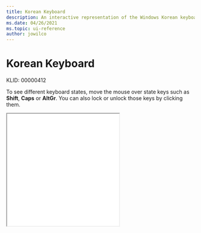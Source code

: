 ```yaml
---
title: Korean Keyboard
description: An interactive representation of the Windows Korean keyboard. To see different keyboard states, click or move the mouse over the state keys.
ms.date: 04/26/2021
ms.topic: ui-reference
author: jowilco
---
```


# Korean Keyboard

KLID: 00000412

To see different keyboard states, move the mouse over state keys such as **Shift**, **Caps** or **AltGr**. You can also lock or unlock those keys by clicking them.

<iframe src="kbdkor.html" height="300"></iframe>

